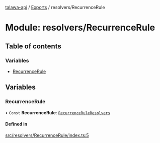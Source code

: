 [talawa-api](../README.md) / [Exports](../modules.md) / resolvers/RecurrenceRule

# Module: resolvers/RecurrenceRule

## Table of contents

### Variables

- [RecurrenceRule](resolvers_RecurrenceRule.md#recurrencerule)

## Variables

### RecurrenceRule

• `Const` **RecurrenceRule**: [`RecurrenceRuleResolvers`](types_generatedGraphQLTypes.md#recurrenceruleresolvers)

#### Defined in

[src/resolvers/RecurrenceRule/index.ts:5](https://github.com/PalisadoesFoundation/talawa-api/blob/636e51c/src/resolvers/RecurrenceRule/index.ts#L5)
